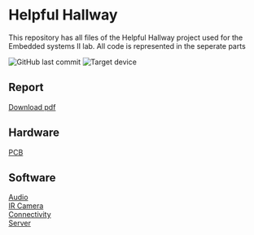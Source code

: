 # Helpful Hallway
This repository has all files of the Helpful Hallway project used for the Embedded systems II lab.
All code is represented in the seperate parts 

![GitHub last commit](https://img.shields.io/github/last-commit/thomaswauters1/Helpful-Hallway-Public.svg)
![Target device](https://img.shields.io/badge/target%2520device-ESP32-blue.svg)

## Report
[Download pdf](https://github.com/thomaswauters1/Helpful-Hallway-Public/raw/master/Report_HelpfulHallway.pdf)
## Hardware
[PCB](https://github.com/thomaswauters1/Helpful-Hallway-Public/tree/master/Hardware)  
## Software
[Audio](https://github.com/thomaswauters1/Helpful-Hallway-Public/tree/master/Code_Audio_sensor)  
[IR Camera](https://github.com/thomaswauters1/Helpful-Hallway-Public/tree/master/Code_IR_sensor)  
[Connectivity](https://github.com/thomaswauters1/Helpful-Hallway-Public/tree/master/Code_Communication)  
[Server](https://github.com/thomaswauters1/Helpful-Hallway-Public/tree/master/CodeRaspberryPi)  

